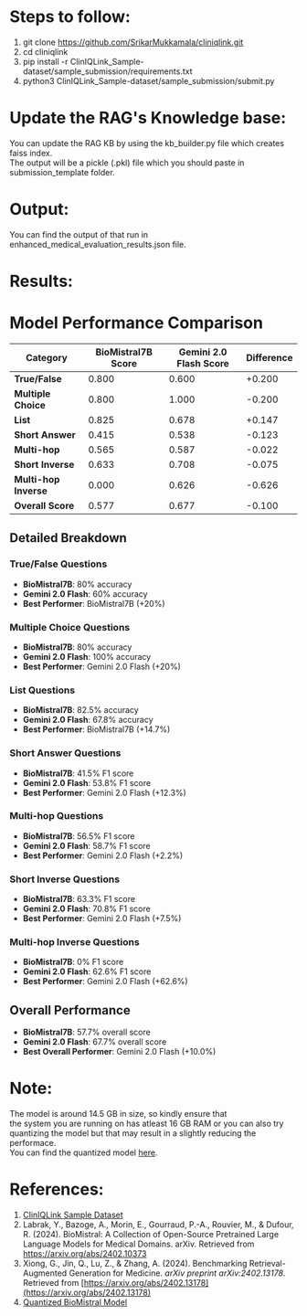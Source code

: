 # Steps to follow:
1. git clone https://github.com/SrikarMukkamala/cliniqlink.git <br> 
2. cd cliniqlink <br>
3. pip install -r ClinIQLink_Sample-dataset/sample_submission/requirements.txt <br>
4. python3 ClinIQLink_Sample-dataset/sample_submission/submit.py <br>

# Update the RAG's Knowledge base:
You can update the RAG KB by using the kb_builder.py file which creates faiss index. <br>
The output will be a pickle (.pkl) file which you should paste in submission_template folder. <br>

# Output:
You can find the output of that run in enhanced_medical_evaluation_results.json file. <br>

# Results:
# Model Performance Comparison

| Category               | BioMistral7B Score | Gemini 2.0 Flash Score | Difference |
|------------------------|--------------------|------------------------|------------|
| **True/False**         | 0.800              | 0.600                  | +0.200     |
| **Multiple Choice**    | 0.800              | 1.000                  | -0.200     |
| **List**              | 0.825              | 0.678                  | +0.147     |
| **Short Answer**      | 0.415              | 0.538                  | -0.123     |
| **Multi-hop**         | 0.565              | 0.587                  | -0.022     |
| **Short Inverse**     | 0.633              | 0.708                  | -0.075     |
| **Multi-hop Inverse** | 0.000              | 0.626                  | -0.626     |
| **Overall Score**     | 0.577              | 0.677                  | -0.100     |

## Detailed Breakdown

### True/False Questions
- **BioMistral7B**: 80% accuracy
- **Gemini 2.0 Flash**: 60% accuracy
- **Best Performer**: BioMistral7B (+20%)

### Multiple Choice Questions
- **BioMistral7B**: 80% accuracy
- **Gemini 2.0 Flash**: 100% accuracy
- **Best Performer**: Gemini 2.0 Flash (+20%)

### List Questions
- **BioMistral7B**: 82.5% accuracy
- **Gemini 2.0 Flash**: 67.8% accuracy
- **Best Performer**: BioMistral7B (+14.7%)

### Short Answer Questions
- **BioMistral7B**: 41.5% F1 score
- **Gemini 2.0 Flash**: 53.8% F1 score
- **Best Performer**: Gemini 2.0 Flash (+12.3%)

### Multi-hop Questions
- **BioMistral7B**: 56.5% F1 score
- **Gemini 2.0 Flash**: 58.7% F1 score
- **Best Performer**: Gemini 2.0 Flash (+2.2%)

### Short Inverse Questions
- **BioMistral7B**: 63.3% F1 score
- **Gemini 2.0 Flash**: 70.8% F1 score
- **Best Performer**: Gemini 2.0 Flash (+7.5%)

### Multi-hop Inverse Questions
- **BioMistral7B**: 0% F1 score
- **Gemini 2.0 Flash**: 62.6% F1 score
- **Best Performer**: Gemini 2.0 Flash (+62.6%)

## Overall Performance
- **BioMistral7B**: 57.7% overall score
- **Gemini 2.0 Flash**: 67.7% overall score
- **Best Overall Performer**: Gemini 2.0 Flash (+10.0%)

# Note: 
The model is around 14.5 GB in size, so kindly ensure that <br>
the system you are running on has atleast 16 GB RAM or you can also try <br>
quantizing the model but that may result in a slightly reducing the performace. <br>
You can find the quantized model [here](https://huggingface.co/MaziyarPanahi/BioMistral-7B-GGUF).

# References:
1. [ClinIQLink Sample Dataset](https://github.com/Brandonio-c/ClinIQLink_Sample-dataset)
2. Labrak, Y., Bazoge, A., Morin, E., Gourraud, P.-A., Rouvier, M., & Dufour, R. (2024). BioMistral: A Collection of Open-Source Pretrained Large Language Models for Medical Domains. arXiv. Retrieved from https://arxiv.org/abs/2402.10373
3. Xiong, G., Jin, Q., Lu, Z., & Zhang, A. (2024). Benchmarking Retrieval-Augmented Generation for Medicine. *arXiv preprint arXiv:2402.13178*. Retrieved from [https://arxiv.org/abs/2402.13178](https://arxiv.org/abs/2402.13178)
4. [Quantized BioMistral Model](https://huggingface.co/MaziyarPanahi/BioMistral-7B-GGUF)


